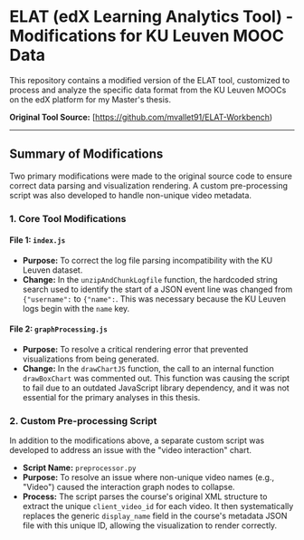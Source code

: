 # ELAT (edX Learning Analytics Tool) - Modifications for KU Leuven MOOC Data

This repository contains a modified version of the ELAT tool, customized to process and analyze the specific data format from the KU Leuven MOOCs on the edX platform for my Master's thesis.

**Original Tool Source:** [https://github.com/mvallet91/ELAT-Workbench)

---

## Summary of Modifications

Two primary modifications were made to the original source code to ensure correct data parsing and visualization rendering. A custom pre-processing script was also developed to handle non-unique video metadata.

### 1. Core Tool Modifications

#### File 1: `index.js`
* **Purpose:** To correct the log file parsing incompatibility with the KU Leuven dataset.
* **Change:** In the `unzipAndChunkLogfile` function, the hardcoded string search used to identify the start of a JSON event line was changed from `{"username":` to `{"name":`. This was necessary because the KU Leuven logs begin with the `name` key.

#### File 2: `graphProcessing.js`
* **Purpose:** To resolve a critical rendering error that prevented visualizations from being generated.
* **Change:** In the `drawChartJS` function, the call to an internal function `drawBoxChart` was commented out. This function was causing the script to fail due to an outdated JavaScript library dependency, and it was not essential for the primary analyses in this thesis.

### 2. Custom Pre-processing Script

In addition to the modifications above, a separate custom script was developed to address an issue with the "video interaction" chart.

* **Script Name:** `preprocessor.py`
* **Purpose:** To resolve an issue where non-unique video names (e.g., "Video") caused the interaction graph nodes to collapse.
* **Process:** The script parses the course's original XML structure to extract the unique `client_video_id` for each video. It then systematically replaces the generic `display_name` field in the course's metadata JSON file with this unique ID, allowing the visualization to render correctly.
